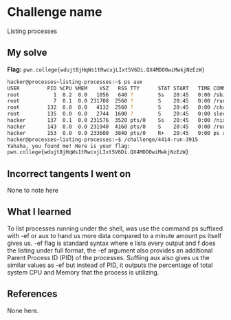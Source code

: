 # Challenge name
Listing processes

## My solve
**Flag:** `pwn.college{wdujt8jHqWs1tRwcxjLIxt5V6Di.QX4MDO0wiMwkjNzEzW}`

```bash
hacker@processes~listing-processes:~$ ps aux
USER         PID %CPU %MEM    VSZ   RSS TTY      STAT START   TIME COMMAND
root           1  0.2  0.0   1056   640 ?        Ss   20:45   0:00 /sbin/docker-init -- /nix/var/nix/profiles/dojo-workspace/bin/dojo-init /run/dojo/bin/sleep 6h
root           7  0.1  0.0 231708  2560 ?        S    20:45   0:00 /run/dojo/bin/sleep 6h
root         132  0.0  0.0   4132  2560 ?        S    20:45   0:00 /challenge/4414-run-3915
root         135  0.0  0.0   2744  1600 ?        S    20:45   0:00 sleep 6h
hacker       137  0.1  0.0 231576  3520 pts/0    Ss   20:45   0:00 /nix/store/0nxvi9r5ymdlr2p24rjj9qzyms72zld1-bash-interactive-5.2p37/bin/bash /run/dojo/bin/ssh-entrypoint
hacker       143  0.0  0.0 231940  4160 pts/0    S    20:45   0:00 /run/dojo/bin/bash --login
hacker       153  0.0  0.0 233600  3840 pts/0    R+   20:45   0:00 ps aux
hacker@processes~listing-processes:~$ /challenge/4414-run-3915
Yahaha, you found me! Here is your flag:
pwn.college{wdujt8jHqWs1tRwcxjLIxt5V6Di.QX4MDO0wiMwkjNzEzW}
```

## Incorrect tangents I went on
None to note here

## What I learned
To list processes running under the shell, was use the command ps suffixed with -ef or aux to hand us more data compared to a minute amount ps itself gives us. -ef flag is standard syntax where e lists every output and f does the listing under full format, the -ef argument also provides an additional Parent Process ID (PID) of the processes. Suffiing aux also gives us the similar values as -ef but instead of PID, it outputs the percentage of total system CPU and Memory that the process is utilizing.

## References
None here.
